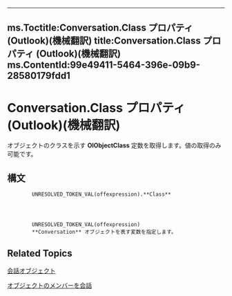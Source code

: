 

---
ms.Toctitle:Conversation.Class プロパティ (Outlook)(機械翻訳)
title:Conversation.Class プロパティ (Outlook)(機械翻訳)
ms.ContentId:99e49411-5464-396e-09b9-28580179fdd1
---
# Conversation.Class プロパティ (Outlook)(機械翻訳)




オブジェクトのクラスを示す **OlObjectClass** 定数を取得します。値の取得のみ可能です。

## 構文

            UNRESOLVED_TOKEN_VAL(offexpression).**Class**




            UNRESOLVED_TOKEN_VAL(offexpression)
            **Conversation** オブジェクトを表す変数を指定します。



## Related Topics

[会話オブジェクト](2705d38a-ebc0-e5a7-208b-ffe1f5446b1b.md)

[オブジェクトのメンバーを会話](09ff1e8e-7c5a-0b1e-e8e2-e259f66f71c8.md)




